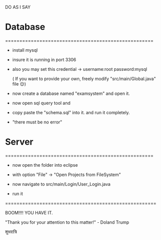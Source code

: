 DO AS I SAY

# Database
====================================================

* install mysql

* insure it is running in port 3306

* also you may set this credential -> username:root password:mysql

  ( If you want to provide your own, freely modify "src/main/Global.java" file 😌)

* now create a database named "examsystem" and open it.

* now open sql query tool and

* copy paste the "schema.sql" into it. and run it completely.

* "there must be no error"


# Server
====================================================

* now open the folder into eclipse

* with option "File" -> "Open Projects from FileSystem"


* now navigate to src/main/Login/User_Login.java


* run it

=====================================================

BOOM!!!! YOU HAVE IT.

"Thank you for your attention to this matter!" - Doland Trump

शुभरात्रि  
